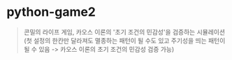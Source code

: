 # python-game2
> 콘밀의 라이프 게임, 카오스 이론의 '초기 조건의 민감성'을 검증하는 시뮬레이션
> (첫 설정의 한칸만 달라져도 멸종하는 패턴이 될 수도 있고 주기성을 띄는 패턴이 될 수 있음 -> 카오스 이론의 초기 조건의 민감성 검증 가능)
